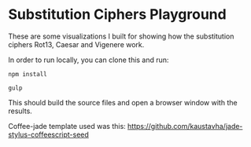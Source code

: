 # Substitution Ciphers Playground

These are some visualizations I built for showing how the substitution ciphers Rot13, Caesar and Vigenere work.

In order to run locally, you can clone this and run:

`npm install`

`gulp`

This should build the source files and open a browser window with the results.

Coffee-jade template used was this:
https://github.com/kaustavha/jade-stylus-coffeescript-seed
